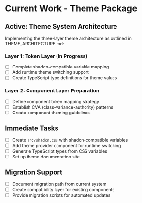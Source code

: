 # Current Work - Theme Package

## Active: Theme System Architecture

Implementing the three-layer theme architecture as outlined in THEME_ARCHITECTURE.md:

### Layer 1: Token Layer (In Progress)

- [ ] Complete shadcn-compatible variable mapping
- [ ] Add runtime theme switching support
- [ ] Create TypeScript type definitions for theme values

### Layer 2: Component Layer Preparation

- [ ] Define component token mapping strategy
- [ ] Establish CVA (class-variance-authority) patterns
- [ ] Create component theming guidelines

## Immediate Tasks

- [ ] Create `src/shadcn.css` with shadcn-compatible variables
- [ ] Add theme provider component for runtime switching
- [ ] Generate TypeScript types from CSS variables
- [ ] Set up theme documentation site

## Migration Support

- [ ] Document migration path from current system
- [ ] Create compatibility layer for existing components
- [ ] Provide migration scripts for automated updates
